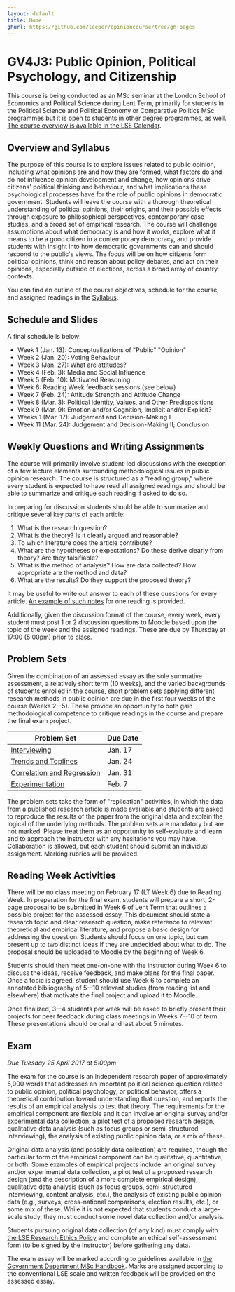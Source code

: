 ```yaml
---
layout: default
title: Home
ghurl: https://github.com/leeper/opinioncourse/tree/gh-pages
---
```


# GV4J3: Public Opinion, Political Psychology, and Citizenship

This course is being conducted as an MSc seminar at the London School of Economics and Political Science during Lent Term, primarily for students in the Political Science and Political Economy or Comparative Politics MSc programmes but it is open to students in other degree programmes, as well. [The course overview is available in the LSE Calendar](http://www.lse.ac.uk/resources/calendar/courseGuides/GV/2016_GV4J3.htm).

## Overview and Syllabus

The purpose of this course is to explore issues related to public opinion, including what opinions are and how they are formed, what factors do and do not influence opinion development and change, how opinions drive citizens' political thinking and behaviour, and what implications these psychological processes have for the role of public opinions in democratic government. Students will leave the course with a thorough theoretical understanding of political opinions, their origins, and their possible effects through exposure to philosophical perspectives, contemporary case studies, and a broad set of empirical research. The course will challenge assumptions about what democracy is and how it works, explore what it means to be a good citizen in a contemporary democracy, and provide students with insight into how democratic governments can and should respond to the public's views. The focus will be on how citizens form political opinions, think and reason about policy debates, and act on their opinions, especially outside of elections, across a broad array of country contexts.

You can find an outline of the course objectives, schedule for the course, and assigned readings in the [Syllabus](Syllabus/Syllabus.pdf).

## Schedule and Slides

A final schedule is below:

 - Week 1 (Jan. 13): Conceptualizations of "Public" "Opinion"
 - Week 2 (Jan. 20): Voting Behaviour
 - Week 3 (Jan. 27): What are attitudes?
 - Week 4 (Feb. 3): Media and Social Influence
 - Week 5 (Feb. 10): Motivated Reasoning
 - Week 6: Reading Week feedback sessions (see below)
 - Week 7 (Feb. 24): Attitude Strength and Attitude Change
 - Week 8 (Mar. 3): Political Identity, Values, and Other Predispositions
 - Week 9 (Mar. 9): Emotion and/or Cognition, Implicit and/or Explicit?
 - Weeks 1 (Mar. 17): Judgement and Decision-Making I
 - Week 11 (Mar. 24): Judgement and Decision-Making II; Conclusion

## Weekly Questions and Writing Assignments

The course will primarily involve student-led discussions with the exception of a few lecture elements surrounding methodological issues in public opinion research. The course is structured as a "reading group," where every student is expected to have read all assigned readings and should be able to summarize and critique each reading if asked to do so.

In preparing for discussion students should be able to summarize and critique several key parts of each article:

 1. What is the research question?
 2. What is the theory? Is it clearly argued and reasonable?
 3. To which literature does the article contribute?
 4. What are the hypotheses or expectations? Do these derive clearly from theory? Are they falsifiable?
 5. What is the method of analysis? How are data collected? How appropriate are the method and data?
 6. What are the results? Do they support the proposed theory?

It may be useful to write out answer to each of these questions for every article. [An example of such notes](Assignments/ReadingExample.pdf) for one reading is provided.

Additionally, given the discussion format of the course, every week, every student must post 1 or 2 discussion questions to Moodle based upon the topic of the week and the assigned readings. These are due by Thursday at 17:00 (5:00pm) prior to class.

## Problem Sets

Given the combination of an assessed essay as the sole summative assessment, a relatively short term (10 weeks), and the varied backgrounds of students enrolled in the course, short problem sets applying different research methods in public opinion are due in the first four weeks of the course (Weeks 2--5). These provide an opportunity to both gain methodological competence to critique readings in the course and prepare the final exam project.

| Problem Set | Due Date |
|-------------|----------|
| [Interviewing](Assignments/ProblemSet1.html) | Jan. 17 |
| [Trends and Toplines](Assignments/ProblemSet2.html) | Jan. 24 |
| [Correlation and Regression](Assignments/ProblemSet3.html) | Jan. 31 |
| [Experimentation](Assignments/ProblemSet4.html) | Feb. 7 |

The problem sets take the form of "replication" activities, in which the data from a published research article is made available and students are asked to reproduce the results of the paper from the original data and explain the logical of the underlying methods. The problem sets are mandatory but are not marked. Please treat them as an opportunity to self-evaluate and learn and to approach the instructor with any hesitations you may have. Collaboration is allowed, but each student should submit an individual assignment. Marking rubrics will be provided.

## Reading Week Activities

There will be no class meeting on February 17 (LT Week 6) due to Reading Week. In preparation for the final exam, students will prepare a short, 2-page proposal to be submitted in Week 6 of Lent Term that outlines a possible project for the assessed essay. This document should state a research topic and clear research question, make reference to relevant theoretical and empirical literature, and propose a basic design for addressing the question. Students should focus on one topic, but can present up to two distinct ideas if they are undecided about what to do. The proposal should be uploaded to Moodle by the beginning of Week 6.

Students should then meet one-on-one with the instructor during Week 6 to discuss the ideas, receive feedback, and make plans for the final paper. Once a topic is agreed, student should use Week 6 to complete an annotated bibliography of 5--10 relevant studies (from reading list and elsewhere) that motivate the final project and upload it to Moodle.

Once finalized, 3--4 students per week will be asked to briefly present their projects for peer feedback during class meetings in Weeks 7--10 of term. These presentations should be oral and last about 5 minutes.

## Exam

*Due Tuesday 25 April 2017 at 5:00pm*

The exam for the course is an independent research paper of approximately 5,000 words that addresses an important political science question related to public opinion, political psychology, or political behavior, offers a theoretical contribution toward understanding that question, and reports the results of an empirical analysis to test that theory. The requirements for the empirical component are flexible and it can involve an original survey and/or experimental data collection, a pilot test of a proposed research design, qualitative data analysis (such as focus groups or semi-structured interviewing), the analysis of existing public opinion data, or a mix of these.

Original data analysis (and possibly data collection) are required, though the particular form of the empirical component can be qualitative, quantitative, or both. Some examples of empirical projects include: an original survey and/or experimental data collection, a pilot test of a proposed research design (and the description of a more complete empirical design), qualitative data analysis (such as focus groups, semi-structured interviewing, content analysis, etc.), the analysis of existing public opinion data (e.g., surveys, cross-national comparisons, election results, etc.), or some mix of these. While it is not expected that students conduct a large-scale study, they must conduct some novel data collection and/or analysis.

Students pursuing original data collection (of any kind) must comply with [the LSE Research Ethics Policy](http://www.lse.ac.uk/intranet/researchAndDevelopment/researchDivision/policyAndEthics/ethicsGuidanceAndForms.aspx) and complete an ethical self-assessment form (to be signed by the instructor) before gathering any data.

The exam essay will be marked according to guidelines available in [the Government Department MSc Handbook](http://www.lse.ac.uk/government/degreeProgrammes/programmes/masters/PDF/MSc-Student-Handbook.pdf). Marks are assigned according to the conventional LSE scale and written feedback will be provided on the assessed essay.
